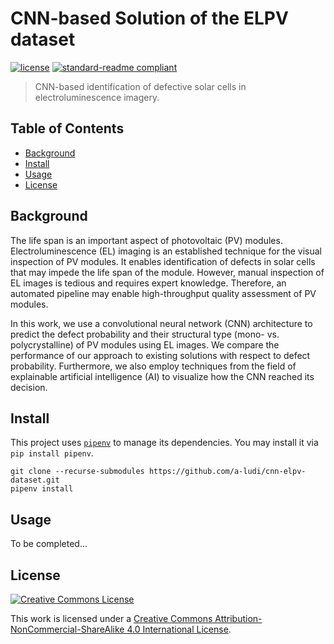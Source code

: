 # CNN-based Solution of the ELPV dataset

[![license](https://img.shields.io/badge/license-by--nc--sa%204.0%20Int.-EF9421?logo=creative-commons)](LICENSE.md)
[![standard-readme compliant](https://img.shields.io/badge/readme%20style-standard-brightgreen.svg)](https://github.com/RichardLitt/standard-readme)

> CNN-based identification of defective solar cells in electroluminescence imagery.


## Table of Contents

- [Background](#background)
- [Install](#install)
- [Usage](#usage)
- [License](#license)


## Background

The life span is an important aspect of photovoltaic (PV) modules.
Electroluminescence (EL) imaging is an established technique for the visual
inspection of PV modules. It enables identification of defects in
solar cells that may impede the life span of the module. However, manual
inspection of EL images is tedious and requires expert knowledge. Therefore,
an automated pipeline may enable high-throughput quality assessment of
PV modules.

In this work, we use a convolutional neural network (CNN) architecture to
predict the defect probability and their structural type (mono- vs.
polycrystalline) of PV modules using EL images. We compare the performance of
our approach to existing solutions with respect to defect probability.
Furthermore, we also employ techniques from the field of explainable artificial
intelligence (AI) to visualize how the CNN reached its decision.


## Install

This project uses [`pipenv`](https://github.com/pypa/pipenv) to manage its
dependencies. You may install it via `pip install pipenv`.

```
git clone --recurse-submodules https://github.com/a-ludi/cnn-elpv-dataset.git
pipenv install
```


## Usage

To be completed...


## License

[![Creative Commons License][cc-by-nc-sa-4.0-logo]][cc-by-nc-sa-4.0]

This work is licensed under a [Creative Commons
Attribution-NonCommercial-ShareAlike 4.0
International License][cc-by-nc-sa-4.0].

[cc-by-nc-sa-4.0-logo]: https://i.creativecommons.org/l/by-nc-sa/4.0/88x31.png
[cc-by-nc-sa-4.0]: http://creativecommons.org/licenses/by-nc-sa/4.0/
